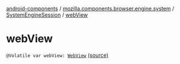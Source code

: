 [android-components](../../index.md) / [mozilla.components.browser.engine.system](../index.md) / [SystemEngineSession](index.md) / [webView](./web-view.md)

# webView

`@Volatile var webView: `[`WebView`](https://developer.android.com/reference/android/webkit/WebView.html) [(source)](https://github.com/mozilla-mobile/android-components/blob/master/components/browser/engine-system/src/main/java/mozilla/components/browser/engine/system/SystemEngineSession.kt#L53)